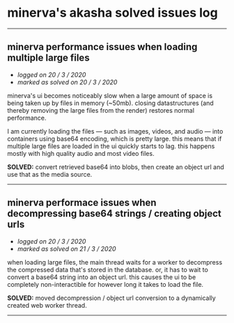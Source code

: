 # minerva's akasha solved issues log

---

## minerva performance issues when loading multiple large files


-   *logged on 20 / 3 / 2020*
-   *marked as solved on 20 / 3 / 2020*

minerva's ui becomes noticeably slow when a large amount of space is being taken up by files in memory (~50mb). closing datastructures (and thereby removing the large files from the render) restores normal performance.

I am currently loading the files &mdash; such as images, videos, and audio &mdash; into containers using base64 encoding, which is pretty large. this means that if multiple large files are loaded in the ui quickly starts to lag. this happens mostly with high quality audio and most video files.

**SOLVED:** convert retrieved base64 into blobs, then create an object url and use that as the media source.

---

## minerva performace issues when decompressing base64 strings / creating object urls

-   *logged on 20 / 3 / 2020*
-   *marked as solved on 21 / 3 / 2020*

when loading large files, the main thread waits for a worker to decompress the compressed data that's stored in the database. or, it has to wait to convert a base64 string into an object url. this causes the ui to be completely non-interactible for however long it takes to load the file.

**SOLVED:** moved decompression / object url conversion to a dynamically created web worker thread.

---
